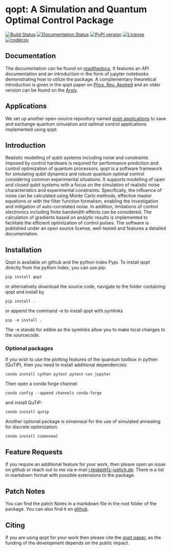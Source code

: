 # qopt: A Simulation and Quantum Optimal Control Package
[![Build Status](https://github.com/qutech/qopt/actions/workflows/python-test.yml/badge.svg)](https://github.com/qutech/qopt/actions/workflows/python-test.yml)
[![Documentation Status](https://img.shields.io/readthedocs/qopt)](https://qopt.readthedocs.io/en/latest/)
[![PyPI version](https://img.shields.io/pypi/v/qopt)](https://pypi.org/project/qopt/)
[![License](https://img.shields.io/github/license/qutech/qopt)](https://github.com/qutech/qopt/blob/master/LICENSE)
[![codecov](https://codecov.io/gh/qutech/qopt/branch/master/graph/badge.svg)](https://app.codecov.io/gh/qutech/qopt)

## Documentation
The documentation can be found on 
[readthedocs](https://qopt.readthedocs.io/en/latest/index.html). 
It features an API documentation and an introduction in the 
form of jupyter notebooks demonstrating how to utilize the package. A 
complementary theoretical introduction is given in the
qopt paper on 
[Phys. Rev. Applied](https://doi.org/10.1103/PhysRevApplied.17.034036) and  an 
older version can be found on the 
[Arxiv](https://arxiv.org/abs/2110.05873).

## Applications

We set up another open-source repository named 
[qopt-applications](https://github.com/qutech/qopt-applications) to save and 
exchange quantum simulation and optimal control applications implemented using
qopt.

## Introduction
Realistic modelling of qubit systems including noise and constraints imposed
by control hardware is required for performance prediction and control
optimization of quantum processors.
qopt is a software framework for simulating qubit dynamics and
robust quantum optimal control considering  common experimental situations.
It supports modelling of open and closed qubit systems with a focus on the
simulation of realistic noise characteristics and experimental constraints.
Specifically, the influence of noise can be calculated using Monte Carlo
methods, effective master equations or with the filter function formalism,
enabling the investigation and mitigation of auto-correlated noise. In
addition, limitations of control electronics including finite bandwidth
effects can be considered. The calculation of gradients based on analytic
results is implemented to facilitate the efficient optimization of control
pulses. The software is published under an open source license, well-tested
and features a detailed documentation.

## Installation

Qopt is available on github and the python index Pypi.
To install qopt directly from the python index, you can use pip: 

    pip install qopt

or alternatively download the source code, navigate to the folder containing
qopt and install by

    pip install . 

or append the command -e to install qopt with symlinks

    pip -e install . 

The -e stands for edible as the symlinks allow you to make local changes to
the sourcecode.

### Optional packages

If you wish to use the plotting features of the quantum toolbox in pythen 
(QuTiP), then you need to install additional dependencies:

    conda install cython pytest pytest-cov jupyter

Then open a conda forge channel:

    conda config --append channels conda-forge
    
and install QuTiP:

    conda install qutip

Another optional package is simanneal for the use of simulated annealing for
discrete optimization:

    conda install simanneal

## Feature Requests

If you require an additional feature for your work, then please open an issue
on github or reach out to me via e-mail j.teske@fz-juelich.de.
There is a list in markdown format with possible extensions to the package.

## Patch Notes

You can find the patch Notes in a markdown file in the root folder of the 
package. You can also find it on 
[github](https://github.com/qutech/qopt/blob/master/patch_notes.md).

## Citing

If you are using qopt for your work then please cite the 
[qopt paper](https://doi.org/10.1103/PhysRevApplied.17.034036), as the funding 
of the development depends on the public impact.
